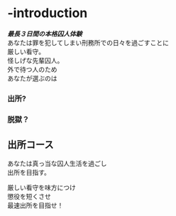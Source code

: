 # -introduction

**_最長３日間の本格囚人体験_**  
あなたは罪を犯してしまい刑務所での日々を過ごすことに  
厳しい看守。  
怪しげな先輩囚人。   
外で待つ人のため  
あなたが選ぶのは  
### 出所?    
### 脱獄？
###
###
###
  
  
  
  
  
## 出所コース
あなたは真っ当な囚人生活を過ごし  
出所を目指す。  
  
厳しい看守を味方につけ  
懲役を短くさせ  
最速出所を目指せ！   
  
